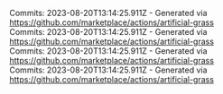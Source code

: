 Commits: 2023-08-20T13:14:25.911Z - Generated via https://github.com/marketplace/actions/artificial-grass
<br>
Commits: 2023-08-20T13:14:25.911Z - Generated via https://github.com/marketplace/actions/artificial-grass
<br>
Commits: 2023-08-20T13:14:25.911Z - Generated via https://github.com/marketplace/actions/artificial-grass
<br>
Commits: 2023-08-20T13:14:25.911Z - Generated via https://github.com/marketplace/actions/artificial-grass
<br>
